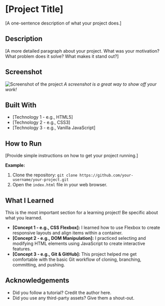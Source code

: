 # [Project Title]

[A one-sentence description of what your project does.]

## Description

[A more detailed paragraph about your project. What was your motivation? What problem does it solve? What makes it stand out?]

## Screenshot

![Screenshot of the project](./path/to/your/screenshot.png)
_A screenshot is a great way to show off your work!_

## Built With

* [Technology 1 - e.g., HTML5]
* [Technology 2 - e.g., CSS3]
* [Technology 3 - e.g., Vanilla JavaScript]

## How to Run

[Provide simple instructions on how to get your project running.]

**Example:**
1.  Clone the repository: `git clone https://github.com/your-username/your-project.git`
2.  Open the `index.html` file in your web browser.

## What I Learned

This is the most important section for a learning project! Be specific about what you learned.

* **[Concept 1 - e.g., CSS Flexbox]:** I learned how to use Flexbox to create responsive layouts and align items within a container.
* **[Concept 2 - e.g., DOM Manipulation]:** I practiced selecting and modifying HTML elements using JavaScript to create interactive features.
* **[Concept 3 - e.g., Git & GitHub]:** This project helped me get comfortable with the basic Git workflow of cloning, branching, committing, and pushing.

## Acknowledgements

* Did you follow a tutorial? Credit the author here.
* Did you use any third-party assets? Give them a shout-out.
